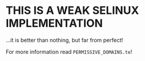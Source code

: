 # THIS IS A WEAK SELINUX IMPLEMENTATION
...it is better than nothing, but far from perfect!

For more information read `PERMISSIVE_DOMAINS.te`!
